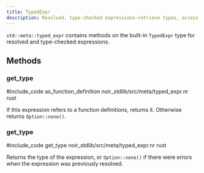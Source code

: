 ```yaml
---
title: TypedExpr
description: Resolved, type-checked expressions—retrieve types, access referenced function definitions, and more.
---
```


`std::meta::typed_expr` contains methods on the built-in `TypedExpr` type for resolved and type-checked expressions.

## Methods

### get_type

#include_code as_function_definition noir_stdlib/src/meta/typed_expr.nr rust

If this expression refers to a function definitions, returns it. Otherwise returns `Option::none()`.

### get_type

#include_code get_type noir_stdlib/src/meta/typed_expr.nr rust

Returns the type of the expression, or `Option::none()` if there were errors when the expression was previously resolved.